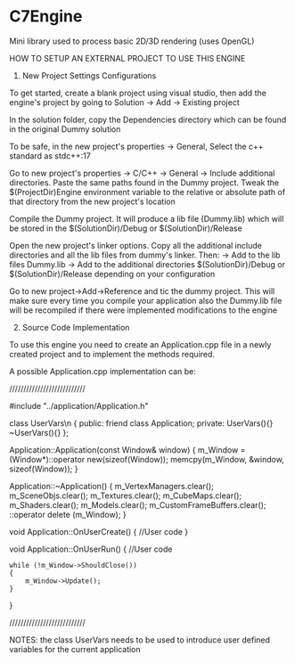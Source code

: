 # C7Engine
Mini library used to process basic 2D/3D rendering (uses OpenGL)

HOW TO SETUP AN EXTERNAL PROJECT TO USE THIS ENGINE

1) New Project Settings Configurations

To get started, create a blank project using visual studio, then add the engine's project
by going to Solution -> Add -> Existing project

In the solution folder, copy the Dependencies directory which can be found in the original
Dummy solution

To be safe, in the new project's properties -> General, Select the c++ standard as stdc++:17

Go to new project's properties -> C/C++ -> General -> Include additional directories. Paste the
same paths found in the Dummy project. Tweak the $(ProjectDir)Engine environment variable to the
relative or absolute path of that directory from the new project's location 

Compile the Dummy project. It will produce a lib file (Dummy.lib) which will be stored
in the $(SolutionDir)/Debug or $(SolutionDir)/Release

Open the new project's linker options. Copy all the additional include directories and
all the lib files from dummy's linker. Then:
-> Add to the lib files Dummy.lib
-> Add to the additional directories $(SolutionDir)/Debug or $(SolutionDir)/Release depending
	on your configuration

Go to new project->Add->Reference and tic the dummy project. This will make sure every time
you compile your application also the Dummy.lib file will be recompiled if there were implemented
modifications to the engine

2) Source Code Implementation

To use this engine you need to create an Application.cpp file in a newly
created project and to implement the methods required.

A possible Application.cpp implementation can be:

///////////////////////////

#include "../application/Application.h"

class UserVars\n
{
public:
	friend class Application;
private:
	UserVars(){}
	~UserVars(){}
};

Application::Application(const Window& window)
{
	m_Window = (Window*)::operator new(sizeof(Window));
	memcpy(m_Window, &window, sizeof(Window));
}

Application::~Application()
{
	m_VertexManagers.clear();
	m_SceneObjs.clear();
	m_Textures.clear();
	m_CubeMaps.clear();
	m_Shaders.clear();
	m_Models.clear();
	m_CustomFrameBuffers.clear();
	::operator delete (m_Window);
}


void Application::OnUserCreate()
{
	//User code
}

void Application::OnUserRun()
{
	//User code

	while (!m_Window->ShouldClose())
	{
		m_Window->Update();
	}

}

///////////////////////////

NOTES: the class UserVars needs to be used to introduce user defined variables
for the current application

